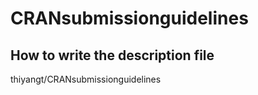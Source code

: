 # CRANsubmissionguidelines

## How to write the description file

thiyangt/CRANsubmissionguidelines
